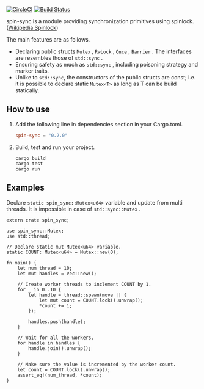 [![CircleCI](https://circleci.com/gh/wbcchsyn/spin-sync-rs.svg?style=svg)](https://circleci.com/gh/wbcchsyn/spin-sync-rs)
[![Build Status](https://travis-ci.org/wbcchsyn/spin-sync-rs.svg?branch=master)](https://travis-ci.org/wbcchsyn/spin-sync-rs)

spin-sync is a module providing synchronization primitives using spinlock. ([Wikipedia Spinlock](https://en.wikipedia.org/wiki/Spinlock))

The main features are as follows.

* Declaring public structs `Mutex` , `RwLock` , `Once` , `Barrier` . The interfaces are resembles those of `std::sync` .
* Ensuring safety as much as `std::sync` , including poisoning strategy and marker traits.
* Unlike to `std::sync`, the constructors of the public structs are const; i.e. it is possible to declare
  static `Mutex<T>` as long as T can be build statically.

## How to use

1. Add the following line in dependencies section in your Cargo.toml.

   ```Cargo.toml
   spin-sync = "0.2.0"
   ```

1. Build, test and run your project.

   ```shell
   cargo build
   cargo test
   cargo run
   ```

## Examples

Declare `static spin_sync::Mutex<u64>` variable and update from multi threads.
It is impossible in case of `std::sync::Mutex` .

```
extern crate spin_sync;

use spin_sync::Mutex;
use std::thread;

// Declare static mut Mutex<u64> variable.
static COUNT: Mutex<u64> = Mutex::new(0);

fn main() {
    let num_thread = 10;
    let mut handles = Vec::new();
    
    // Create worker threads to inclement COUNT by 1.
    for _ in 0..10 {
        let handle = thread::spawn(move || {
            let mut count = COUNT.lock().unwrap();
            *count += 1;
        });

        handles.push(handle);
    }

    // Wait for all the workers.
    for handle in handles {
        handle.join().unwrap();
    }

    // Make sure the value is incremented by the worker count.
    let count = COUNT.lock().unwrap();
    assert_eq!(num_thread, *count);
}
```

